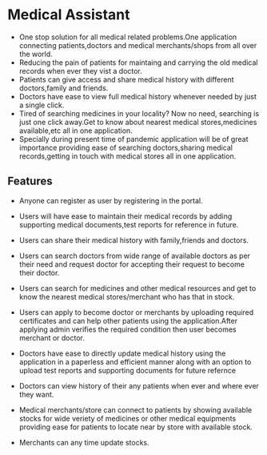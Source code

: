 # Medical Assistant
- One stop solution for all medical related problems.One application connecting patients,doctors and medical merchants/shops from all over the world.
- Reducing the pain of patients for maintaing and carrying the old medical records when ever they vist a doctor.
- Patients can give access and share medical history with different doctors,family and friends.
- Doctors have ease to view full medical history whenever needed by just a single click.
- Tired of searching medicines in your locality? Now no need, searching is just one click away.Get to know about nearest medical stores,medicines available,etc all in one application.
- Specially during present time of pandemic application will be of great importance providing ease of searching doctors,sharing medical records,getting in touch with medical stores all in one application.

## Features
- Anyone can register as user by registering in the portal.
- Users will have ease to maintain their medical records by adding supporting medical documents,test reports for reference in future.
- Users can share their medical history with family,friends and doctors.
- Users can search doctors from wide range of available doctors as per their need and request doctor for accepting their request to become their doctor.
- Users can search for medicines and other medical resources and get to know the nearest medical stores/merchant who has that in stock.
- Users can apply to become doctor or merchants by uploading required certificates and can help other patients using the application.After applying admin verifies the required condition then user becomes merchant or doctor.

- Doctors have ease to directly update medical history using the application in a paperless and efficient manner along with an option to upload test reports and supporting documents for future refernce
- Doctors can view history of their any patients when ever and where ever they want.

- Medical merchants/store can connect to patients by showing available stocks for wide veriety of medicines or other medical equipments providing ease for patients to locate near by store with available stock.
- Merchants can any time update stocks.  


